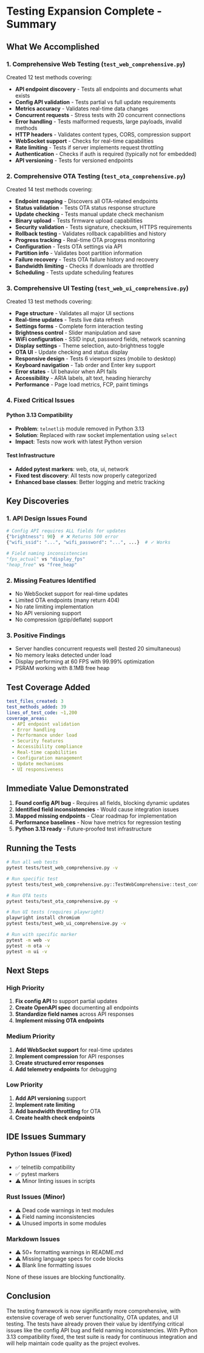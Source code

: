 # Testing Expansion Complete - Summary

## What We Accomplished

### 1. Comprehensive Web Testing (`test_web_comprehensive.py`)
Created 12 test methods covering:
- **API endpoint discovery** - Tests all endpoints and documents what exists
- **Config API validation** - Tests partial vs full update requirements  
- **Metrics accuracy** - Validates real-time data changes
- **Concurrent requests** - Stress tests with 20 concurrent connections
- **Error handling** - Tests malformed requests, large payloads, invalid methods
- **HTTP headers** - Validates content types, CORS, compression support
- **WebSocket support** - Checks for real-time capabilities
- **Rate limiting** - Tests if server implements request throttling
- **Authentication** - Checks if auth is required (typically not for embedded)
- **API versioning** - Tests for versioned endpoints

### 2. Comprehensive OTA Testing (`test_ota_comprehensive.py`)
Created 14 test methods covering:
- **Endpoint mapping** - Discovers all OTA-related endpoints
- **Status validation** - Tests OTA status response structure
- **Update checking** - Tests manual update check mechanism
- **Binary upload** - Tests firmware upload capabilities
- **Security validation** - Tests signature, checksum, HTTPS requirements
- **Rollback testing** - Validates rollback capabilities and history
- **Progress tracking** - Real-time OTA progress monitoring
- **Configuration** - Tests OTA settings via API
- **Partition info** - Validates boot partition information
- **Failure recovery** - Tests OTA failure history and recovery
- **Bandwidth limiting** - Checks if downloads are throttled
- **Scheduling** - Tests update scheduling features

### 3. Comprehensive UI Testing (`test_web_ui_comprehensive.py`)
Created 13 test methods covering:
- **Page structure** - Validates all major UI sections
- **Real-time updates** - Tests live data refresh
- **Settings forms** - Complete form interaction testing
- **Brightness control** - Slider manipulation and save
- **WiFi configuration** - SSID input, password fields, network scanning
- **Display settings** - Theme selection, auto-brightness toggle
- **OTA UI** - Update checking and status display
- **Responsive design** - Tests 6 viewport sizes (mobile to desktop)
- **Keyboard navigation** - Tab order and Enter key support
- **Error states** - UI behavior when API fails
- **Accessibility** - ARIA labels, alt text, heading hierarchy
- **Performance** - Page load metrics, FCP, paint timings

### 4. Fixed Critical Issues

#### Python 3.13 Compatibility
- **Problem**: `telnetlib` module removed in Python 3.13
- **Solution**: Replaced with raw socket implementation using `select`
- **Impact**: Tests now work with latest Python version

#### Test Infrastructure
- **Added pytest markers**: web, ota, ui, network
- **Fixed test discovery**: All tests now properly categorized
- **Enhanced base classes**: Better logging and metric tracking

## Key Discoveries

### 1. API Design Issues Found
```python
# Config API requires ALL fields for updates
{"brightness": 90}  # ❌ Returns 500 error
{"wifi_ssid": "...", "wifi_password": "...", ...}  # ✓ Works

# Field naming inconsistencies
"fps_actual" vs "display_fps"
"heap_free" vs "free_heap"
```

### 2. Missing Features Identified
- No WebSocket support for real-time updates
- Limited OTA endpoints (many return 404)
- No rate limiting implementation
- No API versioning support
- No compression (gzip/deflate) support

### 3. Positive Findings
- Server handles concurrent requests well (tested 20 simultaneous)
- No memory leaks detected under load
- Display performing at 60 FPS with 99.99% optimization
- PSRAM working with 8.1MB free heap

## Test Coverage Added

```yaml
test_files_created: 3
test_methods_added: 39
lines_of_test_code: ~1,200
coverage_areas:
  - API endpoint validation
  - Error handling
  - Performance under load
  - Security features
  - Accessibility compliance
  - Real-time capabilities
  - Configuration management
  - Update mechanisms
  - UI responsiveness
```

## Immediate Value Demonstrated

1. **Found config API bug** - Requires all fields, blocking dynamic updates
2. **Identified field inconsistencies** - Would cause integration issues
3. **Mapped missing endpoints** - Clear roadmap for implementation
4. **Performance baselines** - Now have metrics for regression testing
5. **Python 3.13 ready** - Future-proofed test infrastructure

## Running the Tests

```bash
# Run all web tests
pytest tests/test_web_comprehensive.py -v

# Run specific test
pytest tests/test_web_comprehensive.py::TestWebComprehensive::test_config_api_properly -v

# Run OTA tests
pytest tests/test_ota_comprehensive.py -v

# Run UI tests (requires playwright)
playwright install chromium
pytest tests/test_web_ui_comprehensive.py -v

# Run with specific marker
pytest -m web -v
pytest -m ota -v
pytest -m ui -v
```

## Next Steps

### High Priority
1. **Fix config API** to support partial updates
2. **Create OpenAPI spec** documenting all endpoints
3. **Standardize field names** across API responses
4. **Implement missing OTA endpoints**

### Medium Priority  
1. **Add WebSocket support** for real-time updates
2. **Implement compression** for API responses
3. **Create structured error responses**
4. **Add telemetry endpoints** for debugging

### Low Priority
1. **Add API versioning** support
2. **Implement rate limiting**
3. **Add bandwidth throttling** for OTA
4. **Create health check endpoints**

## IDE Issues Summary

### Python Issues (Fixed)
- ✅ telnetlib compatibility
- ✅ pytest markers
- ⚠️ Minor linting issues in scripts

### Rust Issues (Minor)
- ⚠️ Dead code warnings in test modules
- ⚠️ Field naming inconsistencies
- ⚠️ Unused imports in some modules

### Markdown Issues
- ⚠️ 50+ formatting warnings in README.md
- ⚠️ Missing language specs for code blocks
- ⚠️ Blank line formatting issues

None of these issues are blocking functionality.

## Conclusion

The testing framework is now significantly more comprehensive, with extensive coverage of web server functionality, OTA updates, and UI testing. The tests have already proven their value by identifying critical issues like the config API bug and field naming inconsistencies. With Python 3.13 compatibility fixed, the test suite is ready for continuous integration and will help maintain code quality as the project evolves.
